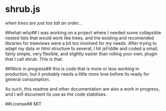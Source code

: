 # shrub.js # 
_when trees are just too tall an order..._

##what-why##
I was working on a project where I needed some collapsible nested lists that would work like trees, and the existing and recomended libraries for treeviews were a bit too involved for my needs.  After trying to adapt my data or html structure to several, I hit jsFiddle and coded a small, fairly simple, very flexible, and slightly easier than rolling your own, plugin that I call shrub.  This is that.

##Work in progress##
this is code that is more or less working in production, but it probably needs a little more love before its ready for general consumption. 

As such, this readme and other documentation are also a work in progress, and I will document its use as the code stabilises. 

##License##
MIT
